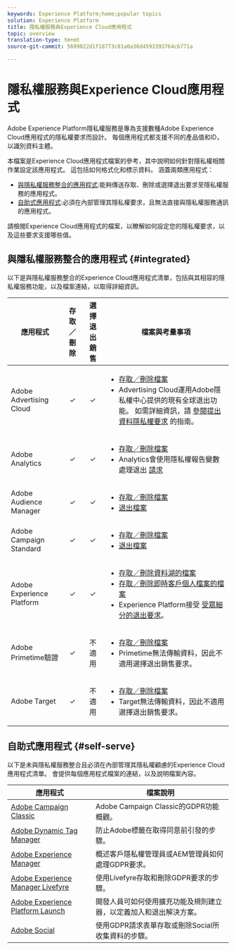 ```yaml
---
keywords: Experience Platform;home;popular topics
solution: Experience Platform
title: 隱私權服務與Experience Cloud應用程式
topic: overview
translation-type: tm+mt
source-git-commit: 5699022d1f18773c81a0a36d4593393764cb771a

---
```



# 隱私權服務與Experience Cloud應用程式

Adobe Experience Platform隱私權服務是專為支援數種Adobe Experience Cloud應用程式的隱私權要求而設計。 每個應用程式都支援不同的產品值和ID，以識別資料主體。

本檔案是Experience Cloud應用程式檔案的參考，其中說明如何針對隱私權相關作業設定該應用程式。 這包括如何格式化和標示資料。 涵蓋兩類應用程式：

* [與隱私權服務整合的應用程式](#integrated):能夠傳送存取、刪除或選擇退出要求至隱私權服務的應用程式。
* [自助式應用程式](#self-serve):必須在內部管理其隱私權要求，且無法直接與隱私權服務通訊的應用程式。

請檢閱Experience Cloud應用程式的檔案，以瞭解如何設定您的隱私權要求，以及這些要求支援哪些值。

## 與隱私權服務整合的應用程式 {#integrated}

以下是與隱私權服務整合的Experience Cloud應用程式清單，包括與其相容的隱私權服務功能，以及檔案連結，以取得詳細資訊。

| 應用程式 | 存取／刪除 | 選擇退出銷售 | 檔案與考量事項 |
--- | :---: | :---: | ---
| Adobe Advertising Cloud | ✓ | ✓ | <ul><li>[存取／刪除檔案](https://docs.adobe.com/content/help/en/advertising-cloud/all/privacy/ad-cloud-gdpr.html) </li><li>Advertising Cloud運用Adobe隱私權中心提供的現有全球退出功能。 如需詳細資訊，請 [參閱提出資料隱私權要求](https://docs.adobe.com/content/help/en/audience-manager/user-guide/overview/data-privacy/data-privacy-requests.html#opt-out-requests) 的指南。</li></ul> |
| Adobe Analytics | ✓ | ✓ | <ul><li>[存取／刪除檔案](https://marketing.adobe.com/resources/help/en_US/analytics/gdpr/index.html)</li><li>Analytics會使用隱私權報告變數處理退出 [請求](https://docs.adobe.com/content/help/en/analytics/admin/data-governance/consent-variables.html)</li></ul> |
| Adobe Audience Manager | ✓ | ✓ | <ul><li>[存取／刪除檔案](https://marketing.adobe.com/resources/help/en_US/aam/aam-gdpr.html)</li><li>[退出檔案](https://docs.adobe.com/content/help/en/audience-manager/user-guide/features/declared-ids.html)</li></ul> |
| Adobe Campaign Standard | ✓ | ✓ | <ul><li>[存取／刪除檔案](https://docs.campaign.adobe.com/doc/standard/getting_started/en/ACS_GDPR.html)</li><li>[退出檔案](../segmentation/honoring-opt-outs.md)</li></ul> |
| Adobe Experience Platform | ✓ | ✓ | <ul><li>[存取／刪除資料湖的檔案](../catalog/privacy.md)</li><li>[存取／刪除即時客戶個人檔案的檔案](../profile/privacy.md)</li><li>Experience Platform接受 [受眾細分的退出要求](https://www.adobe.io/apis/experienceplatform/home/profile-identity-segmentation/profile-identity-segmentation-services.html#!api-specification/markdown/narrative/technical_overview/segmentation/honoring-opt-outs.md)。</li></ul> |
| Adobe Primetime驗證 | ✓ | 不適用 | <ul><li>[存取／刪除檔案](http://tve.helpdocsonline.com/how-to-make-a-privacy-request)</li><li>Primetime無法傳輸資料，因此不適用選擇退出銷售要求。</li></ul> |
| Adobe Target | ✓ | 不適用 | <ul><li>[存取／刪除檔案](https://marketing.adobe.com/resources/help/en_US/target/target/privacy-and-general-data-protection-regulation.html)</li><li>Target無法傳輸資料，因此不適用選擇退出銷售要求。</li></ul> |

<!-- (To include once access/delete documentation is available)
Adobe Customer Attributes (CRS) | ✓ | N/A | <ul><li>Customer Attributes does not have the capability to transfer data, therefore opt-out-of-sale requests are not applicable.</li></ul>
-->

## 自助式應用程式 {#self-serve}

以下是未與隱私權服務整合且必須在內部管理其隱私權顧慮的Experience Cloud應用程式清單。 會提供每個應用程式檔案的連結，以及說明檔案內容。

| 應用程式 | 檔案說明 |
| ------- | ----------- |
| [Adobe Campaign Classic](https://docs.campaign.adobe.com/doc/AC/getting_started/EN/ACC_GDPR.html) | Adobe Campaign Classic的GDPR功能概觀。 |
| [Adobe Dynamic Tag Manager](https://marketing.adobe.com/resources/help/en_US/dtm/opt-in.html) | 防止Adobe標籤在取得同意前引發的步驟。 |
| [Adobe Experience Manager](https://helpx.adobe.com/experience-manager/6-4/managing/using/gdpr-compliance.html) | 概述客戶隱私權管理員或AEM管理員如何處理GDPR要求。 |
| [Adobe Experience Manager Livefyre](https://marketing.adobe.com/resources/help/en_US/livefyre/c_gdpr_compliance.html) | 使用Livefyre存取和刪除GDPR要求的步驟。 |
| [Adobe Experience Platform Launch](https://docs.adobelaunch.com/client-side-information/deploy-javascript-tags-to-opt-in-to-launch) | 開發人員可如何使用擴充功能及規則建立器，以定義加入和退出解決方案。 |
| [Adobe Social](https://marketing.adobe.com/resources/help/en_US/social/c_gdpr-request.html) | 使用GDPR請求表單存取或刪除Social所收集資料的步驟。 |